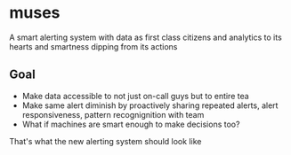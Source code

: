 # muses

A smart alerting system with data as first class citizens and analytics to its hearts and smartness dipping from its actions

## Goal
- Make data accessible to not just on-call guys but to entire tea
- Make same alert diminish by proactively sharing repeated alerts, alert responsiveness, pattern recognignition with team
- What if machines are smart enough to make decisions too?

That's what the new alerting system should look like
